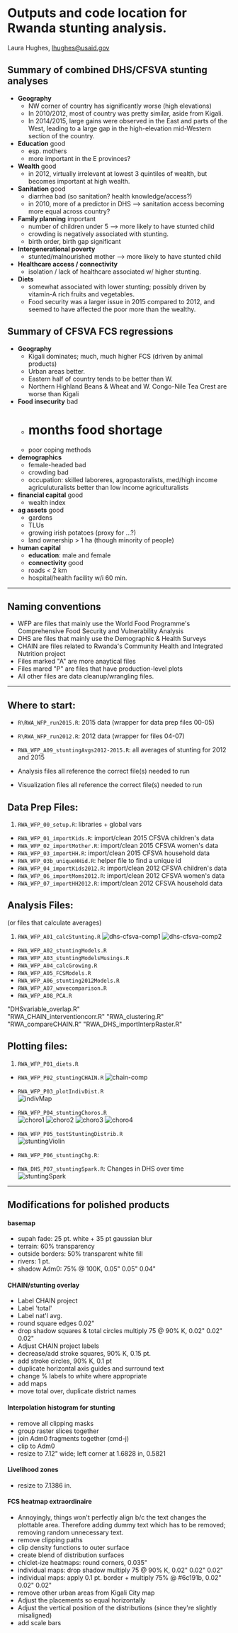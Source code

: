 # Outputs and code location for Rwanda stunting analysis.
Laura Hughes, lhughes@usaid.gov

## Summary of combined DHS/CFSVA stunting analyses
* **Geography**
  * NW corner of country has significantly worse (high elevations)
  * In 2010/2012, most of country was pretty similar, aside from Kigali.
  * In 2014/2015, large gains were observed in the East and parts of the West, leading to a large gap in the high-elevation mid-Western section of the country. 
* **Education** good 
  * esp. mothers
  * more important in the E provinces? 
* **Wealth** good
  * in 2012, virtually irrelevant at lowest 3 quintiles of wealth, but becomes important at high wealth.
* **Sanitation** good
  * diarrhea bad (so sanitation? health knowledge/access?)
  * in 2010, more of a predictor in DHS --> sanitation access becoming more equal across country?
* **Family planning** important
  * number of children under 5 --> more likely to have stunted child
  * crowding is negatively associated with stunting.
  * birth order, birth gap significant
* **Intergenerational poverty** 
  * stunted/malnourished mother --> more likely to have stunted child
* **Healthcare access / connectivity**
  * isolation / lack of healthcare associated w/ higher stunting.
* **Diets**
  * somewhat associated with lower stunting; possibly driven by vitamin-A rich fruits and vegetables.
  * Food security was a larger issue in 2015 compared to 2012, and seemed to have affected the poor more than the wealthy.

## Summary of CFSVA FCS regressions
* **Geography**
  * Kigali dominates; much, much higher FCS (driven by animal products)
  * Urban areas better.
  * Eastern half of country tends to be better than W.
  * Northern Highland Beans & Wheat and W. Congo-Nile Tea Crest are worse than Kigali
* **Food insecurity** bad
  * # months food shortage
  * poor coping methods
* **demographics** 
  * female-headed bad
  * crowding bad
  * occupation: skilled laboreres, agropastoralists, med/high income agriculuturalists better than low income agriculturalists
* **financial capital** good
  * wealth index
* **ag assets** good
  * gardens
  * TLUs
  * growing irish potatoes (proxy for ...?)
  * land ownership > 1 ha (though minority of people)
* **human capital**
  * **education**: male and female
  * **connectivity** good
  * roads < 2 km
  * hospital/health facility w/i 60 min.


  


---

## Naming conventions
* WFP are files that mainly use the World Food Programme's Comprehensive Food Security and Vulnerability Analysis
* DHS are files that mainly use the Demographic & Health Surveys
* CHAIN are files related to Rwanda's Community Health and Integrated Nutrition project
* Files marked "A" are more anaytical files
* Files mared "P" are files that have production-level plots
* All other files are data cleanup/wrangling files.

---

## Where to start:
* `R\RWA_WFP_run2015.R`: 2015 data (wrapper for data prep files 00-05)
* `R\RWA_WFP_run2012.R`: 2012 data (wrapper for files 04-07)

* `RWA_WFP_A09_stuntingAvgs2012-2015.R`: all averages of stunting for 2012 and 2015

* Analysis files all reference the correct file(s) needed to run
* Visualization files all reference the correct file(s) needed to run

## Data Prep Files:
1. `RWA_WFP_00_setup.R`: libraries + global vars
* `RWA_WFP_01_importKids.R`: import/clean 2015 CFSVA children's data             
* `RWA_WFP_02_importMother.R`: import/clean 2015 CFSVA women's data          
* `RWA_WFP_03_importHH.R`: import/clean 2015 CFSVA household data               
* `RWA_WFP_03b_uniqueHHid.R`: helper file to find a unique id       
* `RWA_WFP_04_importKids2012.R`: import/clean 2012 CFSVA children's data          
* `RWA_WFP_06_importMoms2012.R`: import/clean 2012 CFSVA women's data          
* `RWA_WFP_07_importHH2012.R`: import/clean 2012 CFSVA household data 

## Analysis Files:
(or files that calculate averages)

1. `RWA_WFP_A01_calcStunting.R`
![dhs-cfsva-comp1](/exported_img/DHS-CFSVA_dist.png)
![dhs-cfsva-comp2](/exported_img/DHS-CFSVA_lz.png)

* `RWA_WFP_A02_stuntingModels.R`       
* `RWA_WFP_A03_stuntingModelsMusings.R` 
* `RWA_WFP_A04_calcGrowing.R`          
* `RWA_WFP_A05_FCSModels.R`             
* `RWA_WFP_A06_stunting2012Models.R`   
* `RWA_WFP_A07_wavecomparison.R`        
* `RWA_WFP_A08_PCA.R`   
                       
"DHSvariable_overlap.R"              
"RWA_CHAIN_interventioncorr.R"        "RWA_clustering.R"                   
"RWA_compareCHAIN.R"                  "RWA_DHS_importInterpRaster.R"       
        
         
## Plotting files:               

1. `RWA_WFP_P01_diets.R`                 

* `RWA_WFP_P02_stuntingCHAIN.R` 
![chain-comp](/exported_img/RWA_02_CHAIN_stunting_dhs.png)

* `RWA_WFP_P03_plotIndivDist.R`         
![indivMap](/exported_img/indivmap.png)

* `RWA_WFP_P04_stuntingChoros.R`       
![choro1](/exported_img/choro_stunting_wfp_lz.png)
![choro2](/exported_img/choro_stunting_dhs_lz.png)
![choro3](/exported_img/choro_stunting_wfp_dist.png)
![choro4](/exported_img/choro_stunting_dhs_dist.png)

* `RWA_WFP_P05_testStuntingDistrib.R`   
![stuntingViolin](/exported_img/violin.png)

* `RWA_WFP_P06_stuntingChg.R`: 

* `RWA_DHS_P07_stuntingSpark.R`: Changes in DHS over time
![stuntingSpark](/exported_img/DHS_stunting_spark.png)


---

## Modifications for polished products

#### basemap
* supah fade: 25 pt. white + 35 pt gaussian blur
* terrain: 60% transparency
* outside borders: 50% transparent white fill
* rivers: 1 pt.
* shadow Adm0: 75% @ 100K, 0.05" 0.05" 0.04"

#### CHAIN/stunting overlay
* Label CHAIN project
* Label 'total'
* Label nat'l avg.
* round square edges 0.02"
* drop shadow squares & total circles multiply 75 @ 90% K, 0.02" 0.02" 0.02"
* Adjust CHAIN project labels
* decrease/add stroke squares, 90% K, 0.15 pt.
* add stroke circles, 90% K, 0.1 pt
* duplicate horizontal axis guides and surround text
* change % labels to white where appropriate
* add maps
* move total over, duplicate district names

#### Interpolation histogram for stunting
* remove all clipping masks
* group raster slices together
* join Adm0 fragments together (cmd-j)
* clip to Adm0
* resize to 7.12" wide; left corner at 1.6828 in, 0.5821

#### Livelihood zones
* resize to 7.1386 in.


#### FCS heatmap extraordinaire
* Annoyingly, things won't perfectly align b/c the text changes the plottable area.  Therefore adding dummy text which has to be removed; removing random unnecessary text.
* remove clipping paths
* clip density functions to outer surface
* create blend of distribution surfaces
* chiclet-ize heatmaps: round corners, 0.035"
* individual maps: drop shadow multiply 75 @ 90% K, 0.02" 0.02" 0.02"
* individual maps: apply 0.1 pt. border + multiply 75% @ #6c191b, 0.02" 0.02" 0.02"
* remove other urban areas from Kigali City map
* Adjust the placements so equal horizontally
* Adjust the vertical position of the distributions (since they're slightly misaligned)
* add scale bars
